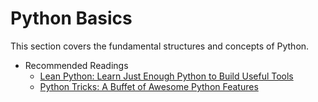 Python Basics
=======================

This section covers the fundamental structures and concepts of Python.

- Recommended Readings
    - [Lean Python: Learn Just Enough Python to Build Useful Tools](https://www.amazon.com/Lean-Python-Learn-Enough-Useful/dp/1484223845)
    - [Python Tricks: A Buffet of Awesome Python Features](https://www.amazon.com/Python-Tricks-Buffet-Awesome-Features-ebook/dp/B0785Q7GSY/ref=sr_1_14?dchild=1&keywords=Python+Notes&qid=1599971235&sr=8-14)






